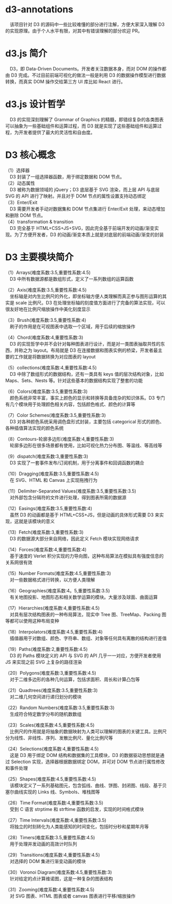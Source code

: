 # d3-annotations

&ensp;&ensp;该项目针对 D3 的源码中一些比较难懂的部分进行注解，方便大家深入理解 D3 的实现原理。由于个人水平有限，对其中有错误理解的部分欢迎 PR。

# d3.js 简介

&ensp;&ensp;D3，即 Data-Driven Documents。开发者关注数据本身，而对 DOM 的操作都由 D3 完成。不过目前前端可视化的做法一般是利用 D3 的数据操作模型进行数据转换，而真实 DOM 操作交给第三方 UI 库比如 React 进行。

# d3.js 设计哲学

&ensp;&ensp;D3 的实现深刻理解了 Grammar of Graphics 的精髓，即错综复杂的各类图表可以抽象为一些基础组件和运算过程，而 D3 就是实现了这些基础组件和运算过程，为开发者提供了最大的灵活性和自由度。

# D3 核心概念

（1）选择器  
&ensp;&ensp;D3 封装了一组选择器函数，用于绑定数据和 DOM 节点。  
（2）动态属性  
&ensp;&ensp;D3 被称为数据领域的 jQuery；D3 底层基于 SVG 渲染，而上层 API 与底层 SVG 的 API 进行了映射。并且对于 DOM 节点的属性设置支持动态绑定  
（3）Enter/Exit  
&ensp;&ensp;D3 需要开发者手动对数据集和 DOM 节点集进行 Enter/Exit 处理，来动态增加和删除 DOM 节点。  
（4）transformation & transition  
&ensp;&ensp;D3 完全基于 HTML+CSS+JS+SVG，因此完全基于前端开发的动画/渐变实现。为了方便开发者，D3 的动画/渐变本质上就是对底层的前端动画/渐变的封装

# D3 主要模块简介

（1）Arrays(难度系数:3.5,重要性系数:4.5)  
&ensp;&ensp;D3 中所有数据源都是数组形式，定义了一系列数组的运算函数

（2）Axis(难度系数:3.5,重要性系数:4.5)  
&ensp;&ensp;坐标轴是对内生比例尺的外化，即坐标轴方便人类理解而真正参与图形运算的其实是 scale 比例尺。D3 在处理坐标轴的刻度值方面进行了完备的算法实现，可以很友好地在比例尺缩放操作中美化刻度显示

（3）Brush(难度系数:3.5,重要性系数:4)  
&ensp;&ensp;刷子的作用是在可视图表中选取一个区域，用于后续的缩放操作

（4）Chord(难度系数:4,重要性系数:3)  
&ensp;&ensp;D3 的实现哲学中并不会针对每种图表进行设计，而是对一类图表抽取共性的东西，并称之为 layout。布局就是 D3 在连接数据和图表实例的桥梁，开发者最主要的工作就是将数据转换为对应图表的 layout

（5）collections(难度系数:4,重要性系数:4.5)  
&ensp;&ensp;D3 中除了数组形式的数据结构，还有一类具有 keys 值的层次结构对象，比如 Maps、Sets、Nests 等。针对这些基本的数据结构实现了整套的功能

（6）Colors(难度系数:3.5,重要性系数:3)  
&ensp;&ensp;颜色系统非常丰富，事实上颜色的显示和转换等具备庞杂的知识体系。D3 专门有几个模块用于处理颜色相关内容，包括颜色格式、颜色的计算等

（7）Color Schemes(难度系数:3.5,重要性系数:3)  
&ensp;&ensp;D3 对各种颜色系统采用调色盘形式封装，主要包括 categorical 形式的颜色、各种插值算法实现的颜色系统

（8）Contours-轮廓多边形(难度系数:4,重要性系数:3)  
&ensp;&ensp;轮廓多边形在很多场景都有使用，比如可视化热力分布图、等温线、等高线等

（9）dispatch(难度系数:3,重要性系数:3)  
&ensp;&ensp;D3 实现了一套事件发布/订阅机制，用于分离事件和回调函数的耦合

（10）Dragging(难度系数:3.5,重要性系数:4.5)  
&ensp;&ensp;在 SVG、HTML 和 Canvas 上实现拖拽行为

（11）Delimiter-Separated Values(难度系数:3.5,重要性系数:3.5)  
&ensp;&ensp;对外部包含分隔符的文件进行处理，得到图表所需的数据源

（12）Easings(难度系数:3.5,重要性系数:4)  
&ensp;&ensp;虽然 D3 的动画都是基于 HTML+CSS+JS，但是动画的具体形式需要 D3 来实现，这就是该模块的意义

（13）Fetch(难度系数:3,重要性系数:3)  
&ensp;&ensp;D3 的数据源大部分来自网络，因此定义 Fetch 模块实现网络请求

（14）Forces(难度系数:4,重要性系数:4)  
&ensp;&ensp;基于速度的 Verlet 积分实现的力导向图，这种布局算法在模拟具有强度信息的关系网很有效

（15）Number Formats(难度系数:4.5,重要性系数:3)  
&ensp;&ensp;对一些数据格式进行转换，以方便人类理解

（16）Geographies(难度系数:4。5,重要性系数:3.5)  
&ensp;&ensp;有关地图投影、地图形态和相关数学运算的模块。大量涉及球面、曲面运算

（17）Hierarchies(难度系数:4,重要性系数:4.5)  
&ensp;&ensp;对具有层次结构图表的一种布局算法，现实中 Tree 图、TreeMap、Packing 图等都可以使用这种布局变种

（18）Interpolators(难度系数:4.5,重要性系数:4)  
&ensp;&ensp;插值器用于对数组、颜色、字符串、数组、对象等任何具有离散的结构进行差值

（19）Paths(难度系数:2,重要性系数:4.5)  
&ensp;&ensp;D3 的 Paths 模块定义的 API 与 SVG 的 API 几乎一一对应，方便开发者使用 JS 来实现之前 SVG 上复杂的路径渲染

（20）Polygons(难度系数:3,重要性系数:4.5)  
&ensp;&ensp;对于二维多边形的各种几何运算，包括求面积、周长和计算凸包等

（21）Quadtrees(难度系数:3.5,重要性系数:3)  
&ensp;&ensp;对二维几何空间进行递归划分的模块

（22）Random Numbers(难度系数:3.5,重要性系数:3)  
&ensp;&ensp;生成符合特定数学分布的随机数数组

（23）Scales(难度系数:4.5,重要性系数:4.5)  
&ensp;&ensp;比例尺的作用就是将抽象的数据映射为人类可以理解的图表的关键工具。比例尺分为线性、非线性、序列、发散比例尺、量化比例尺等

（24）Selections(难度系数:4,重要性系数:4.5)  
&ensp;&ensp;这是 D3 用于绑定 DOM 结构和数据集的工具模块，D3 的数据驱动思想就是通过 Selection 实现，选择器根据数据绑定 DOM，并可对 DOM 节点进行属性修改和事件处理

（25）Shapes(难度系数:4.5,重要性系数:4.5)  
&ensp;&ensp;该模块定义了一系列基础图元，包含弧线、曲线、饼图、封闭图、线段、基于贝塞尔曲线实现的 Links 线、Symbols、堆栈图等

（26）Time Format(难度系数:4,重要性系数:3.5)  
&ensp;&ensp;受到 C 语言 strptime 和 strftime 函数的启发，实现的时间格式模块

（27）Time Intervals(难度系数:4,重要性系数:3.5)  
&ensp;&ensp;将独立的时刻转化为人类能感知的时间变化，包括时分秒和星期年月等

（28）Timers(难度系数:3.5,重要性系数:4.5)  
&ensp;&ensp;用于处理并发动画的高效计时队列

（29）Transitions(难度系数:4,重要性系数:4.5)  
&ensp;&ensp;对选择的 DOM 集进行渐变动画的模块

（30）Voronoi Diagram(难度系数:4.5,重要性系数:3)  
&ensp;&ensp;针对给定的点计算维诺图，这是一种复杂的图表结构

（31）Zooming(难度系数:4,重要性系数:4.5)  
&ensp;&ensp;对 SVG 图表、HTML 图表或者 canvas 图表进行平移/缩放操作
